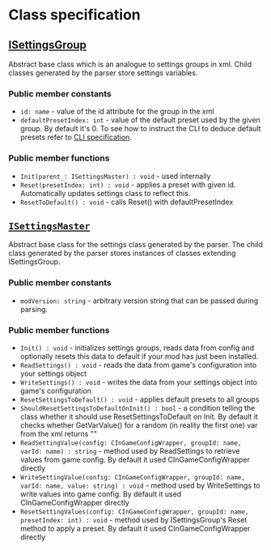 # Class specification


## [ISettingsGroup](modSettingsFramework/content/scripts/local/settings_group.ws)
Abstract base class which is an analogue to settings groups in xml. Child classes generated by the parser store settings variables.

### Public member constants
- `id: name` - value of the id attribute for the group in the xml
- `defaultPresetIndex: int` - value of the default preset used by the given group. By default it's 0. To see how to instruct the CLI to deduce default presets refer to [CLI specification](cli_specification.md).

### Public member functions
- `Init(parent_: ISettingsMaster) : void` - used internally
- `Reset(presetIndex: int) : void` - applies a preset with given id. Automatically updates settings class to reflect this.
- `ResetToDefault() : void` - calls Reset() with defaultPresetIndex


## [`ISettingsMaster`](modSettingsFramework/content/scripts/local/settings_master.ws)
Abstract base class for the settings class generated by the parser. The child class generated by the parser stores instances of classes extending ISettingsGroup.

### Public member constants
- `modVersion: string` - arbitrary version string that can be passed during parsing.

### Public member functions
- `Init() : void` - initializes settings groups, reads data from config and optionally resets this data to default if your mod has just been installed.
- `ReadSettings() : void` - reads the data from game's configuration into your settings object
- `WriteSettings() : void` - writes the data from your settings object into game's configuration
- `ResetSettingsToDefault() : void` - applies default presets to all groups
- `ShouldResetSettingsToDefaultOnInit() : bool` - a condition telling the class whether it should use ResetSettingsToDefault on Init. By default it checks whether GetVarValue() for a random (in reality the first one) var from the xml returns ""
- `ReadSettingValue(config: CInGameConfigWrapper, groupId: name, varId: name) : string` - method used by ReadSettings to retrieve values from game config. By default it used CInGameConfigWrapper directly
- `WriteSettingValue(config: CInGameConfigWrapper, groupId: name, varId: name, value: string) : void` - method used by WriteSettings to write values into game config. By default it used CInGameConfigWrapper directly
- `ResetSettingValues(config: CInGameConfigWrapper, groupId: name, presetIndex: int) : void` - method used by ISettingsGroup's Reset method to apply a preset. By default it used CInGameConfigWrapper directly
